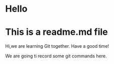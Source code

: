 # Hello 
# This is a readme.md file
Hi,we are learning Git together.
Have a good time!

We are going ti record some git commands here.

